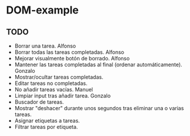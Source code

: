 # DOM-example

## TODO
* Borrar una tarea. Alfonso 
* Borrar todas las tareas completadas. Alfonso
* Mejorar visualmente botón de borrado. Alfonso
* Mantener las tareas completadas al final (ordenar automáticamente). Gonzalo
* Mostrar/ocultar tareas completadas.
* Editar tareas no completadas.
* No añadir tareas vacías. Manuel
* Limpiar input tras añadir tarea. Gonzalo
* Buscador de tareas.
* Mostrar "deshacer" durante unos segundos tras eliminar una o varias tareas.
* Asignar etiquetas a tareas. 
* Filtrar tareas por etiqueta.

